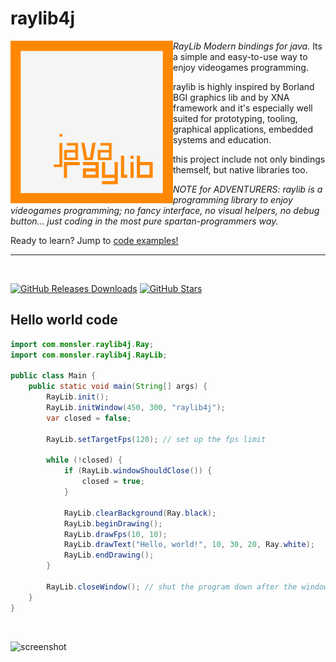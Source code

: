 # raylib4j
<img align="left" style="width:260px" src="Raylib_logo.jpg"/>

*RayLib Modern bindings for java.* Its a simple and easy-to-use way to enjoy videogames programming.

raylib is highly inspired by Borland BGI graphics lib and by XNA framework and it's especially well suited for prototyping, tooling, graphical applications, embedded systems and education.

this project include not only bindings themself, but native libraries too.

*NOTE for ADVENTURERS: raylib is a programming library to enjoy videogames programming; no fancy interface, no visual helpers, no debug button... just coding in the most pure spartan-programmers way.*

Ready to learn? Jump to [code examples!](https://www.raylib.com/examples.html)

---

<br>


[![GitHub Releases Downloads](https://img.shields.io/github/downloads/Monsler/raylib4j/total)](https://github.com/Monsler/raylib4j/releases)
[![GitHub Stars](https://img.shields.io/github/stars/Monsler/raylib4j?style=flat&label=stars)](https://github.com/Monsler/raylib4j/stargazers)

Hello world code
------

```java
import com.monsler.raylib4j.Ray;
import com.monsler.raylib4j.RayLib;

public class Main {
    public static void main(String[] args) {
        RayLib.init();
        RayLib.initWindow(450, 300, "raylib4j");
        var closed = false;

        RayLib.setTargetFps(120); // set up the fps limit

        while (!closed) {
            if (RayLib.windowShouldClose()) {
                closed = true;
            }

            RayLib.clearBackground(Ray.black);
            RayLib.beginDrawing();
            RayLib.drawFps(10, 10);
            RayLib.drawText("Hello, world!", 10, 30, 20, Ray.white);
            RayLib.endDrawing();
        }

        RayLib.closeWindow(); // shut the program down after the window has been closed
    }
}
```
<br>

![screenshot](https://github.com/user-attachments/assets/ab635129-bf9c-4ca5-9f0b-28a779de77d1)
